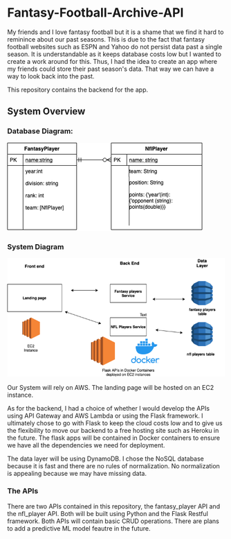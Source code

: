 # Fantasy-Football-Archive-API
My friends and I love fantasy football but it is a shame that we find it hard to reminince about our past seasons. This is due to the fact that fantasy football websites such as ESPN and Yahoo do not persist data past a single season. It is understandable as it keeps database costs low but I wanted to create a work around for this. Thus, I had the idea to create an app where my friends could store their past season's data. That way we can have a way to look back into the past. 

This repository contains the backend for the app.

## System Overview

### Database Diagram:
<img src = "Database-schema.png">

### System Diagram 
<img src = "FantasyFootballSystemDiagram.png">

Our System will rely on AWS. The landing page will be hosted on an EC2 instance.

As for the backend, I had a choice of whether I would develop the APIs using API Gateway and AWS Lambda or using the Flask framework. I ultimately chose to go with Flask to keep the cloud costs low and to give us the flexibility to move our backend to a free hosting site such as Heroku in the future. The flask apps will be contained in Docker containers to ensure we have all the dependencies we need for deployment.

The data layer will be using DynamoDB. I chose the NoSQL database because it is fast and there are no rules of normalization. No normalization is appealing because we may have missing data. 

### The APIs

There are two APIs contained in this repository, the fantasy_player API and the nfl_player API. Both will be built using Python and the Flask Restful framework. Both APIs will contain basic CRUD operations. There are plans to add a predictive ML model feautre in the future. 

